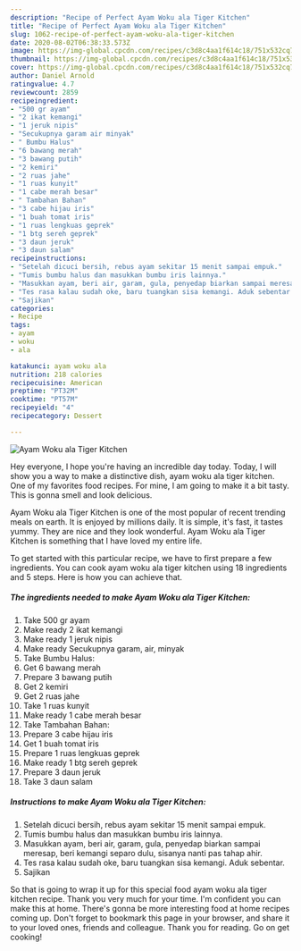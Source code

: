```yaml
---
description: "Recipe of Perfect Ayam Woku ala Tiger Kitchen"
title: "Recipe of Perfect Ayam Woku ala Tiger Kitchen"
slug: 1062-recipe-of-perfect-ayam-woku-ala-tiger-kitchen
date: 2020-08-02T06:38:33.573Z
image: https://img-global.cpcdn.com/recipes/c3d8c4aa1f614c18/751x532cq70/ayam-woku-ala-tiger-kitchen-foto-resep-utama.jpg
thumbnail: https://img-global.cpcdn.com/recipes/c3d8c4aa1f614c18/751x532cq70/ayam-woku-ala-tiger-kitchen-foto-resep-utama.jpg
cover: https://img-global.cpcdn.com/recipes/c3d8c4aa1f614c18/751x532cq70/ayam-woku-ala-tiger-kitchen-foto-resep-utama.jpg
author: Daniel Arnold
ratingvalue: 4.7
reviewcount: 2859
recipeingredient:
- "500 gr ayam"
- "2 ikat kemangi"
- "1 jeruk nipis"
- "Secukupnya garam air minyak"
- " Bumbu Halus"
- "6 bawang merah"
- "3 bawang putih"
- "2 kemiri"
- "2 ruas jahe"
- "1 ruas kunyit"
- "1 cabe merah besar"
- " Tambahan Bahan"
- "3 cabe hijau iris"
- "1 buah tomat iris"
- "1 ruas lengkuas geprek"
- "1 btg sereh geprek"
- "3 daun jeruk"
- "3 daun salam"
recipeinstructions:
- "Setelah dicuci bersih, rebus ayam sekitar 15 menit sampai empuk."
- "Tumis bumbu halus dan masukkan bumbu iris lainnya."
- "Masukkan ayam, beri air, garam, gula, penyedap biarkan sampai meresap, beri kemangi separo dulu, sisanya nanti pas tahap ahir."
- "Tes rasa kalau sudah oke, baru tuangkan sisa kemangi. Aduk sebentar."
- "Sajikan"
categories:
- Recipe
tags:
- ayam
- woku
- ala

katakunci: ayam woku ala 
nutrition: 218 calories
recipecuisine: American
preptime: "PT32M"
cooktime: "PT57M"
recipeyield: "4"
recipecategory: Dessert

---
```



![Ayam Woku ala Tiger Kitchen](https://img-global.cpcdn.com/recipes/c3d8c4aa1f614c18/751x532cq70/ayam-woku-ala-tiger-kitchen-foto-resep-utama.jpg)

Hey everyone, I hope you're having an incredible day today. Today, I will show you a way to make a distinctive dish, ayam woku ala tiger kitchen. One of my favorites food recipes. For mine, I am going to make it a bit tasty. This is gonna smell and look delicious.



Ayam Woku ala Tiger Kitchen is one of the most popular of recent trending meals on earth. It is enjoyed by millions daily. It is simple, it's fast, it tastes yummy. They are nice and they look wonderful. Ayam Woku ala Tiger Kitchen is something that I have loved my entire life.


To get started with this particular recipe, we have to first prepare a few ingredients. You can cook ayam woku ala tiger kitchen using 18 ingredients and 5 steps. Here is how you can achieve that.

<!--inarticleads1-->

##### The ingredients needed to make Ayam Woku ala Tiger Kitchen:

1. Take 500 gr ayam
1. Make ready 2 ikat kemangi
1. Make ready 1 jeruk nipis
1. Make ready Secukupnya garam, air, minyak
1. Take  Bumbu Halus:
1. Get 6 bawang merah
1. Prepare 3 bawang putih
1. Get 2 kemiri
1. Get 2 ruas jahe
1. Take 1 ruas kunyit
1. Make ready 1 cabe merah besar
1. Take  Tambahan Bahan:
1. Prepare 3 cabe hijau iris
1. Get 1 buah tomat iris
1. Prepare 1 ruas lengkuas geprek
1. Make ready 1 btg sereh geprek
1. Prepare 3 daun jeruk
1. Take 3 daun salam




<!--inarticleads2-->

##### Instructions to make Ayam Woku ala Tiger Kitchen:

1. Setelah dicuci bersih, rebus ayam sekitar 15 menit sampai empuk.
1. Tumis bumbu halus dan masukkan bumbu iris lainnya.
1. Masukkan ayam, beri air, garam, gula, penyedap biarkan sampai meresap, beri kemangi separo dulu, sisanya nanti pas tahap ahir.
1. Tes rasa kalau sudah oke, baru tuangkan sisa kemangi. Aduk sebentar.
1. Sajikan




So that is going to wrap it up for this special food ayam woku ala tiger kitchen recipe. Thank you very much for your time. I'm confident you can make this at home. There's gonna be more interesting food at home recipes coming up. Don't forget to bookmark this page in your browser, and share it to your loved ones, friends and colleague. Thank you for reading. Go on get cooking!
